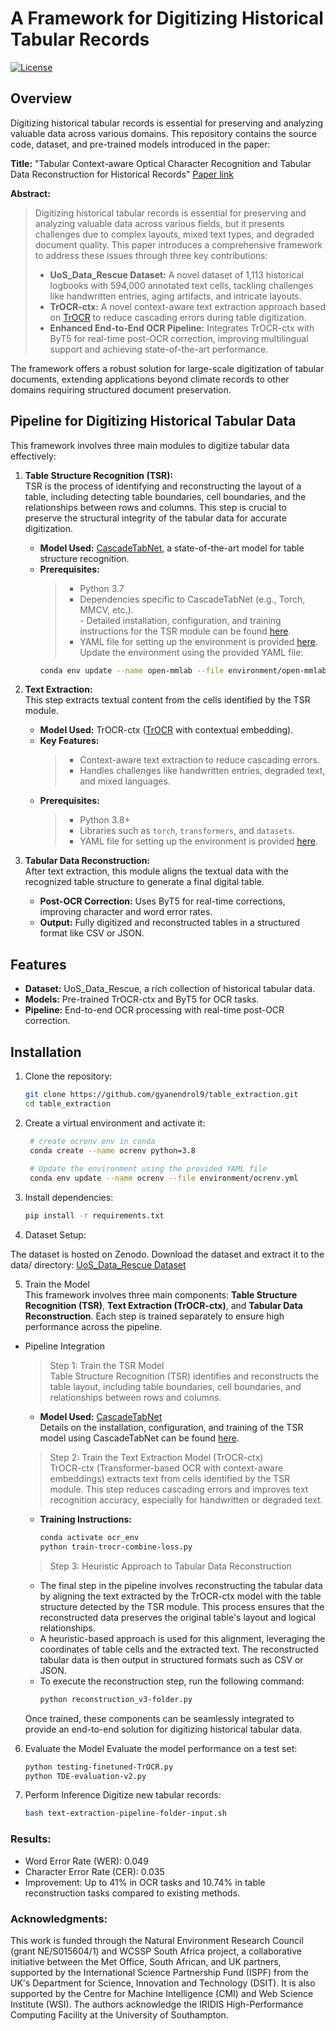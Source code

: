 # A Framework for Digitizing Historical Tabular Records  

[![License](https://img.shields.io/badge/license-CC%20BY%204.0-lightgrey.svg)](https://creativecommons.org/licenses/by/4.0/)


## Overview  
Digitizing historical tabular records is essential for preserving and analyzing valuable data across various domains. This repository contains the source code, dataset, and pre-trained models introduced in the paper:  

**Title:** "Tabular Context-aware Optical Character Recognition and Tabular Data Reconstruction for Historical Records"  [Paper link](https://www.researchsquare.com/article/rs-5462018/v1)

**Abstract:**  
> Digitizing historical tabular records is essential for preserving and analyzing valuable data across various fields, but it presents challenges due to complex layouts, mixed text types, and degraded document quality. This paper introduces a comprehensive framework to address these issues through three key contributions:  
> - **UoS_Data_Rescue Dataset:** A novel dataset of 1,113 historical logbooks with 594,000 annotated text cells, tackling challenges like handwritten entries, aging artifacts, and intricate layouts.  
> - **TrOCR-ctx:** A novel context-aware text extraction approach based on [TrOCR](https://huggingface.co/docs/transformers/en/model_doc/trocr) to reduce cascading errors during table digitization.  
> - **Enhanced End-to-End OCR Pipeline:** Integrates TrOCR-ctx with ByT5 for real-time post-OCR correction, improving multilingual support and achieving state-of-the-art performance.  

The framework offers a robust solution for large-scale digitization of tabular documents, extending applications beyond climate records to other domains requiring structured document preservation.  

## Pipeline for Digitizing Historical Tabular Data  
This framework involves three main modules to digitize tabular data effectively:  

1. **Table Structure Recognition (TSR):**  
    TSR is the process of identifying and reconstructing the layout of a table, including detecting table boundaries, cell boundaries, and the relationships between rows and columns. This step is crucial to preserve the structural integrity of the tabular data for accurate digitization.

    - **Model Used:** [CascadeTabNet](https://github.com/DevashishPrasad/CascadeTabNet), a state-of-the-art model for table structure recognition.  
    - **Prerequisites:**  
        > - Python 3.7  
        > - Dependencies specific to CascadeTabNet (e.g., Torch, MMCV, etc.).  
            - Detailed installation, configuration, and training instructions for the TSR module can be found [here](https://github.com/stuartemiddleton/glosat_table_dataset).  
        > - YAML file for setting up the environment is provided [here](environment/open-mmlab.yml). Update the environment using the provided YAML file:
        ```bash  
        conda env update --name open-mmlab --file environment/open-mmlab.yml
        ```

2. **Text Extraction:**  
    This step extracts textual content from the cells identified by the TSR module.  
    - **Model Used:** TrOCR-ctx ([TrOCR](https://huggingface.co/docs/transformers/en/model_doc/trocr) with contextual embedding).  
    - **Key Features:**  
        > - Context-aware text extraction to reduce cascading errors.  
        > - Handles challenges like handwritten entries, degraded text, and mixed languages.  
    - **Prerequisites:**  
        > - Python 3.8+  
        > - Libraries such as `torch`, `transformers`, and `datasets`.  
        > - YAML file for setting up the environment is provided [here](environment/ocrenv.yml).          

3. **Tabular Data Reconstruction:**  
   After text extraction, this module aligns the textual data with the recognized table structure to generate a final digital table.  
   - **Post-OCR Correction:** Uses ByT5 for real-time corrections, improving character and word error rates.  
   - **Output:** Fully digitized and reconstructed tables in a structured format like CSV or JSON.  

## Features  
- **Dataset:** UoS_Data_Rescue, a rich collection of historical tabular data.  
- **Models:** Pre-trained TrOCR-ctx and ByT5 for OCR tasks.  
- **Pipeline:** End-to-end OCR processing with real-time post-OCR correction.  

## Installation  
1. Clone the repository:  
   ```bash  
   git clone https://github.com/gyanendrol9/table_extraction.git  
   cd table_extraction  
   ```

2. Create a virtual environment and activate it:  
   ```bash  
    # create ocrenv env in conda
    conda create --name ocrenv python=3.8
    
    # Update the environment using the provided YAML file
    conda env update --name ocrenv --file environment/ocrenv.yml
    ```

3. Install dependencies:
    ```bash 
    pip install -r requirements.txt  
    ```

4. Dataset Setup:

The dataset is hosted on Zenodo. Download the dataset and extract it to the data/ directory:
[UoS_Data_Rescue Dataset](https://ceur-ws.org/Vol-3649/Paper1.pdf)

5. Train the Model  
This framework involves three main components: **Table Structure Recognition (TSR)**, **Text Extraction (TrOCR-ctx)**, and **Tabular Data Reconstruction**. Each step is trained separately to ensure high performance across the pipeline.

- Pipeline Integration  
    > Step 1: Train the TSR Model  
    Table Structure Recognition (TSR) identifies and reconstructs the table layout, including table boundaries, cell boundaries, and relationships between rows and columns.  
    - **Model Used:** [CascadeTabNet](https://github.com/DevashishPrasad/CascadeTabNet)  
    Details on the installation, configuration, and training of the TSR model using CascadeTabNet can be found [here](https://github.com/stuartemiddleton/glosat_table_dataset).  

    > Step 2: Train the Text Extraction Model (TrOCR-ctx)  
    TrOCR-ctx (Transformer-based OCR with context-aware embeddings) extracts text from cells identified by the TSR module. This step reduces cascading errors and improves text recognition accuracy, especially for handwritten or degraded text.  
    - **Training Instructions:**  
        ```bash
        conda activate ocr_env   
        python train-trocr-combine-loss.py
        ```

    > Step 3: Heuristic Approach to Tabular Data Reconstruction  
    - The final step in the pipeline involves reconstructing the tabular data by aligning the text extracted by the TrOCR-ctx model with the table structure detected by the TSR module. This process ensures that the reconstructed data preserves the original table's layout and logical relationships.
    - A heuristic-based approach is used for this alignment, leveraging the coordinates of table cells and the extracted text. The reconstructed tabular data is then output in structured formats such as CSV or JSON.
    - To execute the reconstruction step, run the following command:
        ```bash 
        python reconstruction_v3-folder.py
        ```  

    Once trained, these components can be seamlessly integrated to provide an end-to-end solution for digitizing historical tabular data.

6. Evaluate the Model
Evaluate the model performance on a test set:
    ```bash 
    python testing-finetuned-TrOCR.py  
    python TDE-evaluation-v2.py
    ```

7. Perform Inference
Digitize new tabular records:
    ```bash
    bash text-extraction-pipeline-folder-input.sh  
    ```

### Results:
- Word Error Rate (WER): 0.049
- Character Error Rate (CER): 0.035
- Improvement: Up to 41% in OCR tasks and 10.74% in table reconstruction tasks compared to existing methods.

### Acknowledgments:
This work is funded through the Natural Environment Research Council (grant NE/S015604/1) and WCSSP South Africa project, a collaborative initiative between the Met Office, South African, and UK partners, supported by the International Science Partnership Fund (ISPF) from the UK's Department for Science, Innovation and Technology (DSIT).  It is also supported by the Centre for Machine Intelligence (CMI) and Web Science Institute (WSI). The authors acknowledge the IRIDIS High-Performance Computing Facility at the University of Southampton.